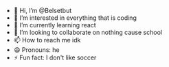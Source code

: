 - 👋 Hi, I’m @Belsetbut
- 👀 I’m interested in everything that is coding
- 🌱 I’m currently learning react
- 💞️ I’m looking to collaborate on nothing cause school
- 📫 How to reach me idk
- 😄 Pronouns: he
- ⚡ Fun fact: I don't like soccer

<!---
Belsetbut/Belsetbut is a ✨ special ✨ repository because its `README.md` (this file) appears on your GitHub profile.
You can click the Preview link to take a look at your changes.
--->
